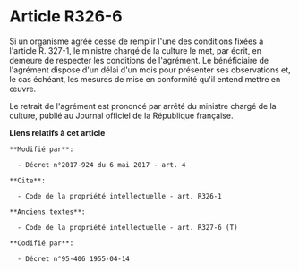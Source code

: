 # Article R326-6

Si un organisme agréé cesse de remplir l'une des conditions fixées à l'article R. 327-1, le ministre chargé de la culture le
met, par écrit, en demeure de respecter les conditions de l'agrément. Le bénéficiaire de l'agrément dispose d'un délai d'un
mois pour présenter ses observations et, le cas échéant, les mesures de mise en conformité qu'il entend mettre en œuvre.

Le retrait de l'agrément est prononcé par arrêté du ministre chargé de la culture, publié au Journal officiel de la
République française.

**Liens relatifs à cet article**

	**Modifié par**:

	  - Décret n°2017-924 du 6 mai 2017 - art. 4

	**Cite**:

	  - Code de la propriété intellectuelle - art. R326-1

	**Anciens textes**:

	  - Code de la propriété intellectuelle - art. R327-6 (T)

	**Codifié par**:

	  - Décret n°95-406 1955-04-14
